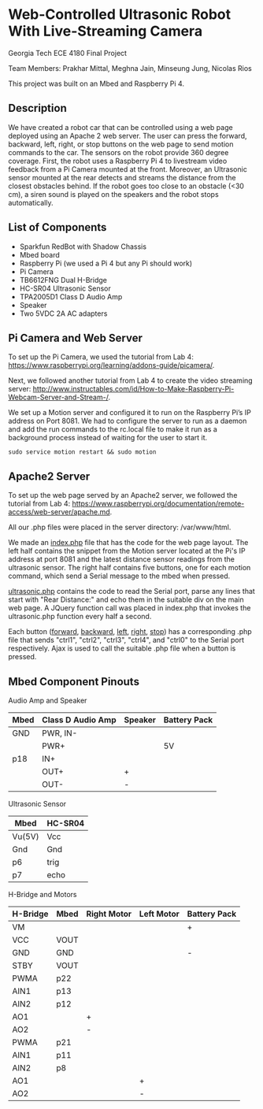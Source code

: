 # Web-Controlled Ultrasonic Robot With Live-Streaming Camera

Georgia Tech ECE 4180 Final Project

Team Members: Prakhar Mittal, Meghna Jain, Minseung Jung, Nicolas Rios

This project was built on an Mbed and Raspberry Pi 4.

## Description

We have created a robot car that can be controlled using a web page deployed using an Apache 2 web server. The user can press the forward, backward, left, right, or stop buttons on the web page to send motion commands to the car. The sensors on the robot provide 360 degree coverage. First, the robot uses a Raspberry Pi 4 to livestream video feedback from a Pi Camera mounted at the front. Moreover, an Ultrasonic sensor mounted at the rear detects and streams the distance from the closest obstacles behind. If the robot goes too close to an obstacle (<30 cm), a siren sound is played on the speakers and the robot stops automatically.

## List of Components

* Sparkfun RedBot with Shadow Chassis
* Mbed board
* Raspberry Pi (we used a Pi 4 but any Pi should work)
* Pi Camera
* TB6612FNG Dual H-Bridge
* HC-SR04 Ultrasonic Sensor
* TPA2005D1 Class D Audio Amp
* Speaker
* Two 5VDC 2A AC adapters

## Pi Camera and Web Server

To set up the Pi Camera, we used the tutorial from Lab 4: https://www.raspberrypi.org/learning/addons-guide/picamera/.

Next, we followed another tutorial from Lab 4 to create the video streaming server: http://www.instructables.com/id/How-to-Make-Raspberry-Pi-Webcam-Server-and-Stream-/.

We set up a Motion server and configured it to run on the Raspberry Pi’s IP address on Port 8081. We had to configure the server to run as a daemon and add the run commands to the rc.local file to make it run as a background process instead of waiting for the user to start it.

<code>sudo service motion restart && sudo motion</code>

## Apache2 Server

To set up the web page served by an Apache2 server, we followed the tutorial from Lab 4: https://www.raspberrypi.org/documentation/remote-access/web-server/apache.md.

All our .php files were placed in the server directory: /var/www/html.

We made an [index.php](raspberry%20pi/index.php) file that has the code for the web page layout. The left half contains the snippet from the Motion server located at the Pi's IP address at port 8081 and the latest distance sensor readings from the ultrasonic sensor. The right half contains five buttons, one for each motion command, which send a Serial message to the mbed when pressed.

[ultrasonic.php](raspberry%20pi/ultrasonic.php) contains the code to read the Serial port, parse any lines that start with "Rear Distance:" and echo them in the suitable div on the main web page. A JQuery function call was placed in index.php that invokes the ultrasonic.php function every half a second.
 
Each button ([forward](raspberry%20pi/forward.php), [backward](raspberry%20pi/backward.php), [left](raspberry%20pi/left.php), [right](raspberry%20pi/right.php), [stop](raspberry%20pi/stop.php)) has a corresponding .php file that sends "ctrl1", "ctrl2", "ctrl3", "ctrl4", and "ctrl0" to the Serial port respectively. Ajax is used to call the suitable .php file when a button is pressed.

## Mbed Component Pinouts

 Audio Amp and Speaker
 
 |  Mbed   |  Class D Audio Amp  | Speaker | Battery Pack |
 |---------|---------------------|---------|--------------|
 |   GND   |     PWR, IN-        |         |              |
 |         |       PWR+          |         |      5V      |
 |   p18   |        IN+          |         |              |
 |         |       OUT+          |    +    |              |
 |         |       OUT-          |    -    |              |
 
 Ultrasonic Sensor
 
 |  Mbed    |   HC-SR04   |
 |----------|-------------|
 |  Vu(5V)  |     Vcc     |
 |   Gnd    |     Gnd     |
 |    p6    |     trig    |
 |    p7    |     echo    |
 
 H-Bridge and Motors
 
 |  H-Bridge  |  Mbed  |  Right Motor  |  Left Motor  |  Battery Pack  |
 |------------|--------|---------------|--------------|----------------|
 |     VM     |        |               |              |        +       |
 |    VCC     |  VOUT  |               |              |                |
 |    GND     |   GND  |               |              |        -       |
 |    STBY    |  VOUT  |               |              |                |
 |    PWMA    |   p22  |               |              |                |
 |    AIN1    |   p13  |               |              |                |
 |    AIN2    |   p12  |               |              |                |
 |    AO1     |        |       +       |              |                |
 |    AO2     |        |       -       |              |                |
 |    PWMA    |   p21  |               |              |                |
 |    AIN1    |   p11  |               |              |                |
 |    AIN2    |   p8   |               |              |                |
 |    AO1     |        |               |       +      |                |
 |    AO2     |        |               |       -      |                |
 

